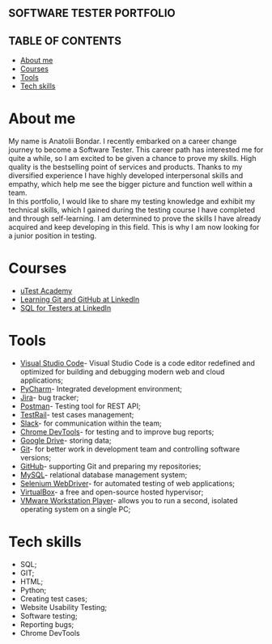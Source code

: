 <b><h2>SOFTWARE TESTER PORTFOLIO</h2></b>

<b><h2>TABLE OF CONTENTS</h2></b>
<ul><li><a href="https://github.com/BondarAnatolii/QA-Portfolio/#about-me">About me</a></li>
<li><a href="https://github.com/BondarAnatolii/QA-Portfolio/#courses">Courses</a></li>
<li><a href="https://github.com/BondarAnatolii/QA-Portfolio/#tools">Tools</a></li>
<li><a href="https://github.com/BondarAnatolii/QA-Portfolio/#tech-skills">Tech skills</a></li></ul>


<b><h1 id="about-me" text-align="justify">About me</h1></b>
My name is Anatolii Bondar. I recently embarked on a career change journey to become a Software Tester. This career path has interested me for quite a while, so I am excited to be given a chance to prove my skills. High quality is the bestselling point of services and products. Thanks to my diversified experience I have highly developed interpersonal skills and empathy, which help me see the bigger picture and function well within a team. <br> In this portfolio, I would like to share my testing knowledge and exhibit my technical skills, which I gained during the testing course I have completed and through self-learning. I am determined to prove the skills I have already acquired and keep developing in this field. This is why I am now looking for a junior position in testing.

<b><h1 id="courses">Courses</h1></b>
<ul><li><a href="https://www.utest.com">uTest Academy</a></li>
<li><a href="https://www.linkedin.com/learning/certificates/77774448fae4698f60218d38e3abb5f618ae8ea8af59f5afff5f6cb99354284f?lipi=urn%3Ali%3Apage%3Ad_flagship3_profile_view_base%3BRhBZnIsZR%2Fm%2FOIQ5Oz4A9g%3D%3D">Learning Git and GitHub at LinkedIn</li>
<li><a href="https://www.linkedin.com/learning/certificates/453eeeca623770457159bad351a1d85980f441518344a7af29fd633e88dc194b">SQL for Testers at LinkedIn</a></li></ul>

<b><h1 id="tools">Tools</h1></b>
<ul><li><a href="https://code.visualstudio.com">Visual Studio Code</a>- Visual Studio Code is a code editor redefined and optimized for building and debugging modern web and cloud applications;</li>
<li><a href="https://www.jetbrains.com/pycharm/">PyCharm</a>- Integrated development environment;</li>
<li><a href="https://www.atlassian.com/pl/software/jira">Jira</a>- bug tracker;</li>
<li><a href="https://www.postman.com">Postman</a>- Testing tool for REST API;</li>
<li><a href="https://www.testrail.com">TestRail</a>- test cases management;</li>
<li><a href="https://slack.com">Slack</a>- for communication within the team;</li>
<li><a href="https://developer.chrome.com/docs/devtools">Chrome DevTools</a>- for testing and to improve bug reports;</li>
<li><a href="https://www.google.com/drive/">Google Drive</a>- storing data;</li>
<li><a href="https://www.git-scm.com">Git</a>- for better work in development team and controlling software versions;</li>
<li><a href="https://github.com">GitHub</a>- supporting Git and preparing my repositories;</li>
<li><a href="https://www.mysql.com">MySQL</a>- relational database management system;</li>
<li><a href="https://www.selenium.dev/downloads/">Selenium WebDriver</a>- for automated testing of web applications;</li>
<li><a href="https://www.virtualbox.org">VirtualBox</a>- a free and open-source hosted hypervisor;</li>
<li><a href="https://www.vmware.com/products/desktop-hypervisor.html">VMware Workstation Player</a>- allows you to run a second, isolated operating system on a single PC;</li></ul>

<b><h1 id="tech-skills">Tech skills</b></h1>
<ul><li>SQL;</li>
<li>GIT;</li>
<li>HTML;</li>
<li>Python;</li>
<li>Creating test cases;</li>
<li>Website Usability Testing;</li>
<li>Software testing;</li>
<li>Reporting bugs;</li>
<li>Chrome DevTools</li></ul>
